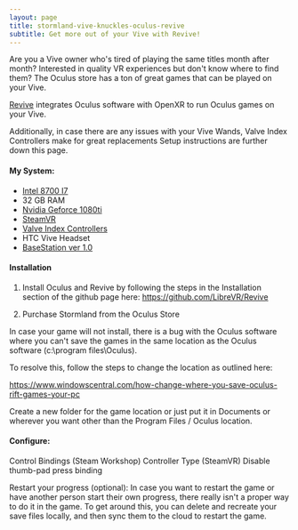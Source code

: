 ```yaml
---
layout: page
title: stormland-vive-knuckles-oculus-revive
subtitle: Get more out of your Vive with Revive!
---
```

Are you a Vive owner who's tired of playing the same titles month after month? 
Interested in quality VR experiences but don't know where to find them? 
The Oculus store has a ton of great games that can be played on your Vive.

[Revive](https://github.com/LibreVR/Revive) integrates Oculus software with OpenXR to run Oculus games on your Vive.

Additionally, in case there are any issues with your Vive Wands, Valve Index Controllers make for great replacements  Setup instructions are further down this page.

#### My System:  
* [Intel 8700 I7](https://ark.intel.com/content/www/us/en/ark/products/126686/intel-core-i7-8700-processor-12m-cache-up-to-4-60-ghz.html)
* 32 GB RAM 
* [Nvidia Geforce 1080ti](https://www.nvidia.com/en-sg/geforce/products/10series/geforce-gtx-1080-ti/)
* [SteamVR](https://store.steampowered.com/app/250820/SteamVR/)
* [Valve Index Controllers](https://www.valvesoftware.com/en/index/controllers)
* HTC Vive Headset 
* [BaseStation ver 1.0](https://www.vive.com/eu/accessory/base-station/)

#### Installation

1. Install Oculus and Revive by following the steps in the Installation section of the github page here: https://github.com/LibreVR/Revive

2. Purchase Stormland from the Oculus Store

In case your game will not install, there is a bug with the Oculus software where you can't save the games in the same location as the Oculus software (c:\program files\Oculus). 

To resolve this, follow the steps to change the location as outlined here:

https://www.windowscentral.com/how-change-where-you-save-oculus-rift-games-your-pc

Create a new folder for the game location or just put it in Documents or wherever you want other than the Program Files / Oculus location.

#### Configure:
Control Bindings (Steam Workshop)
Controller Type (SteamVR)
Disable thumb-pad press binding

Restart your progress (optional):
In case you want to restart the game or have another person start their own progress, there really isn't a proper way to do it in the game.  To get around this, you can delete and recreate your save files locally, and then sync them to the cloud to restart the game.

